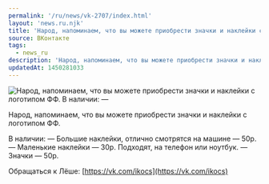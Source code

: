 ```yaml
---
permalink: '/ru/news/vk-2707/index.html'
layout: 'news.ru.njk'
title: 'Народ, напоминаем, что вы можете приобрести значки и наклейки с логотипом ФФ'
source: ВКонтакте
tags:
  - news_ru
description: 'Народ, напоминаем, что вы можете приобрести значки и наклейки с логотипом ФФ'
updatedAt: 1450281033
---
```

![Народ, напоминаем, что вы можете приобрести значки и наклейки с логотипом ФФ. В наличии: —](https://sun9-30.userapi.com/impf/c630320/v630320484/5a58/tlAY2rhiwNE.jpg?size=1200x800&quality=96&proxy=1&sign=108b8c700c8e472318f497eb643464db&c_uniq_tag=-eDKW2lzVd_rFqv3_N4KEr5SOmQIgbrfjexUfYrKOw8&type=album)

Народ, напоминаем, что вы можете приобрести значки и наклейки с логотипом ФФ.

В наличии:
— Большие наклейки, отлично смотрятся на машине — 50р.
— Маленькие наклейки — 30р. Подходят, на телефон или ноутбук.
— Значки — 50р.

Обращаться к Лёше: [https://vk.com/ikocs](https://vk.com/ikocs)

